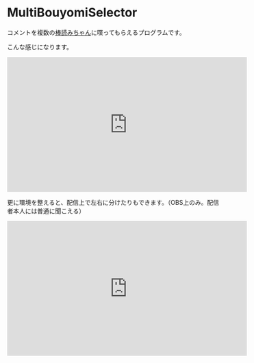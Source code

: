 # MultiBouyomiSelector

コメントを複数の[棒読みちゃん](https://chi.usamimi.info/Program/Application/BouyomiChan/)に喋ってもらえるプログラムです。

こんな感じになります。

<iframe width="560" height="315" src="https://www.youtube.com/embed/ZRi61JDBpLs" title="YouTube video player" frameborder="0" allow="accelerometer; autoplay; clipboard-write; encrypted-media; gyroscope; picture-in-picture" allowfullscreen></iframe>

更に環境を整えると、配信上で左右に分けたりもできます。（OBS上のみ。配信者本人には普通に聞こえる）

<iframe width="560" height="315" src="https://www.youtube.com/embed/JTj2JN8sQgM" title="YouTube video player" frameborder="0" allow="accelerometer; autoplay; clipboard-write; encrypted-media; gyroscope; picture-in-picture" allowfullscreen></iframe>

```{tableofcontents}
```
